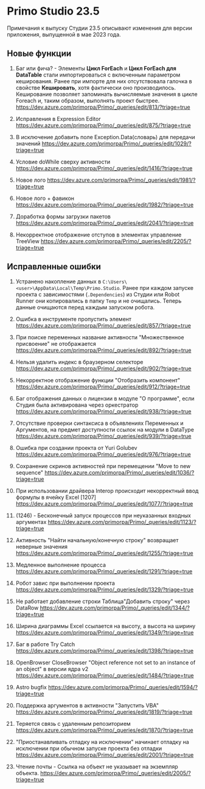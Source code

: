 # Primo Studio 23.5

Примечания к выпуску Студии 23.5 описывают изменения для версии приложения, выпущенной в мае 2023 года.

## Новые функции 

1. Баг или фича? - Элементы **Цикл ForEach** и **Цикл ForEach для DataTable** стали импортироваться с включенным параметром кеширования. Ранее при импорте для них отсутствовала галочка в свойстве **Кешировать**, хотя фактически оно производилось. Кеширование позволяет запоминать вычисляемые значения в цикле Foreach и, таким образом, выполнять проект быстрее.  https://dev.azure.com/primorpa/Primo/_queries/edit/813/?triage=true

1. Исправления в Expression Editor https://dev.azure.com/primorpa/Primo/_queries/edit/875/?triage=true


2. В исключение добавить поле Exception.Data(словарь) для передачи значений https://dev.azure.com/primorpa/Primo/_queries/edit/1029/?triage=true


3. Условие doWhile сверху активности https://dev.azure.com/primorpa/Primo/_queries/edit/1416/?triage=true


4. Новое лого https://dev.azure.com/primorpa/Primo/_queries/edit/1981/?triage=true


5. Новое лого + фавикон https://dev.azure.com/primorpa/Primo/_queries/edit/1982/?triage=true


6. Доработка формы загрузки пакетов https://dev.azure.com/primorpa/Primo/_queries/edit/2041/?triage=true


7. Некорректное отображение отступов в элементах управление TreeView https://dev.azure.com/primorpa/Primo/_queries/edit/2205/?triage=true




## Исправленные ошибки
1. Устранено накопление данных в `C:\Users\<user>\AppData\Local\Temp\Primo.Studio`. Ранее при каждом запуске проекта с зависимостями (`.Dependencies`) из Студии или Robot Runner они копировались в папку `Temp` и не очищались. Теперь данные очищаются перед каждым запуском робота. 

1. Ошибка в инструменте пропустить элемент https://dev.azure.com/primorpa/Primo/_queries/edit/857/?triage=true



2. При поиске переменных название активности "Множественное присвоение" не отображается https://dev.azure.com/primorpa/Primo/_queries/edit/892/?triage=true
3. Нельзя удалить индекс в браузерном селекторе https://dev.azure.com/primorpa/Primo/_queries/edit/902/?triage=true
4. Некорректное отображение функции "Отобразить компонент" https://dev.azure.com/primorpa/Primo/_queries/edit/912/?triage=true
5. Баг отображения данных о лицензии в модуле "О программе", если Студия была активирована через оркестратор https://dev.azure.com/primorpa/Primo/_queries/edit/938/?triage=true
6. Отсутствие проверки синтаксиса в объявлениях Переменных и Аргументов, на предмет доступности ссылок на модули в DataType https://dev.azure.com/primorpa/Primo/_queries/edit/939/?triage=true
7. Ошибка при создании проекта от Yuri Golubev https://dev.azure.com/primorpa/Primo/_queries/edit/976/?triage=true
8. Сохранение скринов активностей при перемещении "Move to new sequence" https://dev.azure.com/primorpa/Primo/_queries/edit/1036/?triage=true
9. При использовании драйвера Interop происходит некорректный ввод формулы в ячейку Excel [1207] https://dev.azure.com/primorpa/Primo/_queries/edit/1077/?triage=true
10. (1246) - Бесконечный запуск процессов при неуказанных входных аргументах https://dev.azure.com/primorpa/Primo/_queries/edit/1123/?triage=true
11. Активность "Найти начальную/конечную строку" возвращает неверные значения https://dev.azure.com/primorpa/Primo/_queries/edit/1255/?triage=true
12. Медленное выполнение процесса https://dev.azure.com/primorpa/Primo/_queries/edit/1291/?triage=true
13. Робот завис при выполнении проекта https://dev.azure.com/primorpa/Primo/_queries/edit/1329/?triage=true
14. Не работает добавление строки Таблица\"Добавить строку" через DataRow https://dev.azure.com/primorpa/Primo/_queries/edit/1344/?triage=true
15. Ширина диаграммы Excel ссылается на высоту, а высота на ширину https://dev.azure.com/primorpa/Primo/_queries/edit/1349/?triage=true
16. Баг в работе Try Catch https://dev.azure.com/primorpa/Primo/_queries/edit/1398/?triage=true
17. OpenBrowser CloseBrowser "Object reference not set to an instance of an object" в версии ядра v2 https://dev.azure.com/primorpa/Primo/_queries/edit/1484/?triage=true
18. Astro bugfix https://dev.azure.com/primorpa/Primo/_queries/edit/1594/?triage=true
19. Поддержка аргументов в активности "Запустить VBA" https://dev.azure.com/primorpa/Primo/_queries/edit/1819/?triage=true
20. Теряется связь с удаленным репозиторием https://dev.azure.com/primorpa/Primo/_queries/edit/1870/?triage=true
21. "Приостанавливать отладку на исключении" начинает отладку на исключении при обычном запуске проекта без отладки https://dev.azure.com/primorpa/Primo/_queries/edit/2001/?triage=true
22. Чтение почты - Ссылка на объект не указывает на экземпляр объекта. https://dev.azure.com/primorpa/Primo/_queries/edit/2005/?triage=true



